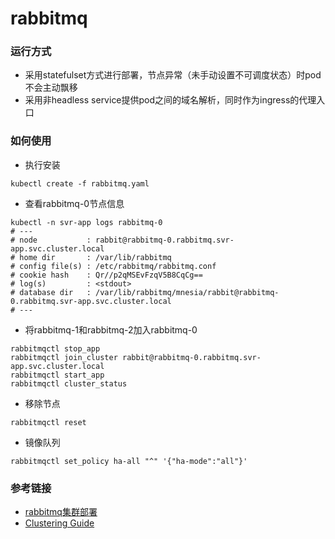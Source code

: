 # rabbitmq

### 运行方式
- 采用statefulset方式进行部署，节点异常（未手动设置不可调度状态）时pod不会主动飘移
- 采用非headless service提供pod之间的域名解析，同时作为ingress的代理入口

### 如何使用
- 执行安装
```
kubectl create -f rabbitmq.yaml
```
- 查看rabbitmq-0节点信息
```
kubectl -n svr-app logs rabbitmq-0
# ---
# node           : rabbit@rabbitmq-0.rabbitmq.svr-app.svc.cluster.local
# home dir       : /var/lib/rabbitmq
# config file(s) : /etc/rabbitmq/rabbitmq.conf
# cookie hash    : Qr//p2qMSEvFzqV5B8CqCg==
# log(s)         : <stdout>
# database dir   : /var/lib/rabbitmq/mnesia/rabbit@rabbitmq-0.rabbitmq.svr-app.svc.cluster.local
# ---
```
- 将rabbitmq-1和rabbitmq-2加入rabbitmq-0
```
rabbitmqctl stop_app
rabbitmqctl join_cluster rabbit@rabbitmq-0.rabbitmq.svr-app.svc.cluster.local
rabbitmqctl start_app
rabbitmqctl cluster_status
```
- 移除节点
```
rabbitmqctl reset
```
- 镜像队列
```
rabbitmqctl set_policy ha-all "^" '{"ha-mode":"all"}'
```

### 参考链接
- [rabbitmq集群部署](https://my.oschina.net/attacker/blog/3222748)
- [Clustering Guide](https://www.rabbitmq.com/clustering.html)
